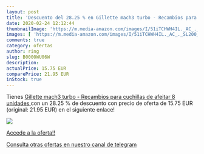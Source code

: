 ```yaml
---
layout: post
title: 'Descuento del 28.25 % en Gillette mach3 turbo - Recambios para cu'
date: 2020-02-24 12:12:44
thumbnailImage: 'https://m.media-amazon.com/images/I/51iTCHWH4IL._AC_._SL200_.jpg'
images: [ 'https://m.media-amazon.com/images/I/51iTCHWH4IL._AC_._SL200_.jpg' ]
comments: true
category: ofertas
author: ring
slug: B0000WU06W
description:
actualPrice: 15.75 EUR
comparePrice: 21.95 EUR
inStock: true
---
```


Tienes [Gillette mach3 turbo - Recambios para cuchillas de afeitar  8 unidades ](https://www.amazon.com/dp/B0000WU06W/?tag=redken08-20) con un 28.25 % de descuento con precio de oferta de 15.75 EUR (original: 21.95 EUR) en el siguiente enlace!

[![](https://m.media-amazon.com/images/I/51iTCHWH4IL._AC_._SL200_.jpg)](https://www.amazon.com/dp/B0000WU06W/?tag=redken08-20)

[Accede a la oferta!!](https://www.amazon.com/dp/B0000WU06W/?tag=redken08-20)

[Consulta otras ofertas en nuestro canal de telegram](https://t.me/s/ofertas25)
